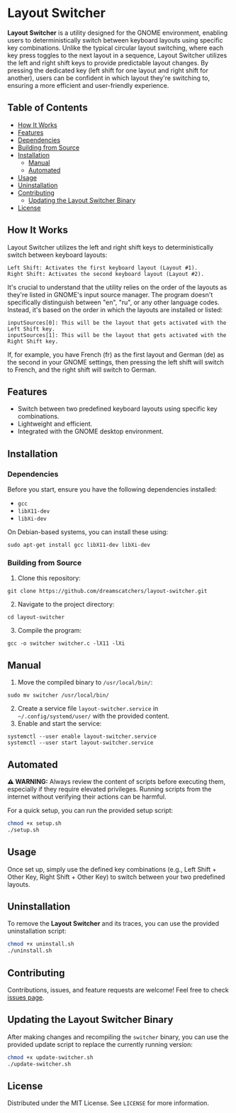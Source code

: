 # Layout Switcher

**Layout Switcher** is a utility designed for the GNOME environment, enabling users to deterministically switch between keyboard layouts using specific key combinations. Unlike the typical circular layout switching, where each key press toggles to the next layout in a sequence, Layout Switcher utilizes the left and right shift keys to provide predictable layout changes. By pressing the dedicated key (left shift for one layout and right shift for another), users can be confident in which layout they're switching to, ensuring a more efficient and user-friendly experience.

## Table of Contents

- [How It Works](#howitworks)
- [Features](#features)
- [Dependencies](#dependencies)
- [Building from Source](#building-from-source)
- [Installation](#installation)
  - [Manual](#manual)
  - [Automated](#automated)
- [Usage](#usage)
- [Uninstallation](#uninstallation)
- [Contributing](#contributing)
  - [Updating the Layout Switcher Binary](#contributing)
- [License](#license)

## How It Works

Layout Switcher utilizes the left and right shift keys to deterministically switch between keyboard layouts:

    Left Shift: Activates the first keyboard layout (Layout #1).
    Right Shift: Activates the second keyboard layout (Layout #2).

It's crucial to understand that the utility relies on the order of the layouts as they're listed in GNOME's input source manager. The program doesn't specifically distinguish between "en", "ru", or any other language codes. Instead, it's based on the order in which the layouts are installed or listed:

    inputSources[0]: This will be the layout that gets activated with the Left Shift key.
    inputSources[1]: This will be the layout that gets activated with the Right Shift key.

If, for example, you have French (fr) as the first layout and German (de) as the second in your GNOME settings, then pressing the left shift will switch to French, and the right shift will switch to German.

## Features

- Switch between two predefined keyboard layouts using specific key combinations.
- Lightweight and efficient.
- Integrated with the GNOME desktop environment.

## Installation

### Dependencies

Before you start, ensure you have the following dependencies installed:

- `gcc`
- `libX11-dev`
- `libXi-dev`

On Debian-based systems, you can install these using:

```
sudo apt-get install gcc libX11-dev libXi-dev
```

### Building from Source

1. Clone this repository:
```
git clone https://github.com/dreamscatchers/layout-switcher.git
```

2. Navigate to the project directory:
```
cd layout-switcher
```

3. Compile the program:
```
gcc -o switcher switcher.c -lX11 -lXi
```

## Manual

1. Move the compiled binary to `/usr/local/bin/`:
```
sudo mv switcher /usr/local/bin/
```
2. Create a service file `layout-switcher.service` in `~/.config/systemd/user/` with the provided content.
3. Enable and start the service:

```
systemctl --user enable layout-switcher.service
systemctl --user start layout-switcher.service
```

## Automated
**⚠️ WARNING:** Always review the content of scripts before executing them, especially if they require elevated privileges. Running scripts from the internet without verifying their actions can be harmful.

For a quick setup, you can run the provided setup script:

```bash
chmod +x setup.sh
./setup.sh
```


## Usage

Once set up, simply use the defined key combinations (e.g., Left Shift + Other Key, Right Shift + Other Key) to switch between your two predefined layouts.

## Uninstallation

To remove the **Layout Switcher** and its traces, you can use the provided uninstallation script:

```bash
chmod +x uninstall.sh
./uninstall.sh
```
## Contributing

Contributions, issues, and feature requests are welcome! Feel free to check [issues page](https://github.com/dreamscatchers/layout-switcher/issues). 

## Updating the Layout Switcher Binary

After making changes and recompiling the `switcher` binary, you can use the provided update script to replace the currently running version:

```bash
chmod +x update-switcher.sh
./update-switcher.sh
```

## License

Distributed under the MIT License. See `LICENSE` for more information.
